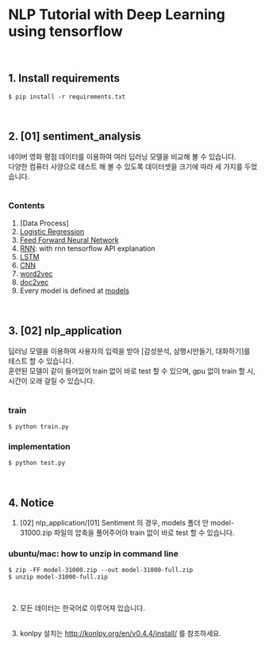 # NLP Tutorial with Deep Learning using tensorflow

<br />

## 1. Install requirements

```
$ pip install -r requirements.txt
```

<br />

## 2. [01] sentiment_analysis

네이버 영화 평점 데이터를 이용하여 여러 딥러닝 모델을 비교해 볼 수 있습니다.<br />
다양한 컴퓨터 사양으로 테스트 해 볼 수 있도록 데이터셋을 크기에 따라 세 가지를 두었습니다.<br /><br />

### Contents
1. [Data Process]
2. [Logistic Regression](https://github.com/Bricoler/nlp-tensorflow/blob/master/%5B01%5D%20sentiment_analysis/%5B01%5D%20logistic_regression.ipynb)
3. [Feed Forward Neural Network](https://github.com/Bricoler/nlp-tensorflow/blob/master/%5B01%5D%20sentiment_analysis/%5B02%5D%20three_layer_net.ipynb)
4. [RNN](https://github.com/Bricoler/nlp-tensorflow/blob/master/%5B01%5D%20sentiment_analysis/%5B03%5D%20RNN.ipynb): with rnn tensorflow API explanation
5. [LSTM](https://github.com/Bricoler/nlp-tensorflow/blob/master/%5B01%5D%20sentiment_analysis/%5B04%5D%20LSTM.ipynb)
6. [CNN](https://github.com/Bricoler/nlp-tensorflow/blob/master/%5B01%5D%20sentiment_analysis/%5B05%5D%20CNN.ipynb)
7. [word2vec](https://github.com/Bricoler/nlp-tensorflow/blob/master/%5B01%5D%20sentiment_analysis/%5B08%5D%20word2vec.ipynb)
8. [doc2vec](https://github.com/Bricoler/nlp-tensorflow/blob/master/%5B01%5D%20sentiment_analysis/%5B09%5D%20doc2vec.ipynb)
9. Every model is defined at [models](https://github.com/Bricoler/nlp-tensorflow/blob/master/%5B01%5D%20sentiment_analysis/models.py)

<br />

## 3. [02] nlp_application

딥러닝 모델을 이용하여 사용자의 입력을 받아 [감성분석, 삼행시만들기, 대화하기]를 테스트 할 수 있습니다.<br />
훈련된 모델이 같이 들어있어 train 없이 바로 test 할 수 있으며, gpu 없이 train 할 시, 시간이 오래 걸릴 수 있습니다.<br /><br />

### train

```
$ python train.py
```

### implementation

```
$ python test.py
```

<br />

## 4. Notice
1. [02] nlp_application/[01] Sentiment 의 경우, models 폴더 안 model-31000.zip 파일의 압축을 풀어주어야 train 없이 바로 test 할 수 있습니다.<br />
### ubuntu/mac: how to unzip in command line
```
$ zip -FF model-31000.zip --out model-31000-full.zip
$ unzip model-31000-full.zip
```

<br />

2. 모든 데이터는 한국어로 이루어져 있습니다.<br /><br />

3. konlpy 설치는 <href>http://konlpy.org/en/v0.4.4/install/</href> 를 참조하세요.<br /><br />
